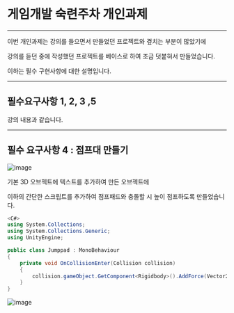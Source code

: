 # 게임개발 숙련주차 개인과제
---

이번 개인과제는 강의를 들으면서 만들었던 프로젝트와 곂치는 부분이 많았기에

강의를 듣던 중에 작성했던 프로젝트를 베이스로 하여 조금 덧붙혀서 만들었습니다.

이하는 필수 구현사항에 대한 설명입니다. 

---

## 필수요구사항 1, 2, 3 ,5

강의 내용과 같습니다.

---

## 필수 요구사항 4 : 점프대 만들기

![image](https://github.com/hayoungbin/3DTest/assets/167050593/8d2b32c7-ad3c-4aa3-8f74-5eb452c1a25b)

기본 3D 오브젝트에 텍스트를 추가하여 만든 오브젝트에

이하의 간단한 스크립트를 추가하여 점프패드와 충돌할 시 높이 점프하도록 만들었습니다.

```cs
<C#>
using System.Collections;
using System.Collections.Generic;
using UnityEngine;

public class Jumppad : MonoBehaviour
{
    private void OnCollisionEnter(Collision collision)
    {
        collision.gameObject.GetComponent<Rigidbody>().AddForce(Vector2.up * 500, ForceMode.Impulse);
    }
}
```

![image](https://github.com/hayoungbin/3DTest/assets/167050593/66a8b014-934b-4b05-9b4f-7990d46a8187)

